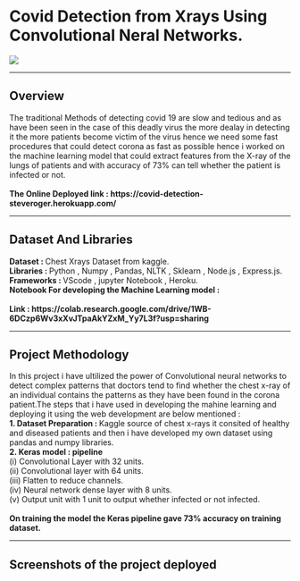 <h1>Covid Detection from Xrays Using Convolutional Neral Networks.</h1>
<img src="https://www.spiedigitallibrary.org/ContentImages/Journals/JMIOBU/8/S1/014001/WebImages/JMI_8_S1_014001_f005.png">
<hr>
<h2>Overview</h2>
<p>
The traditional Methods of detecting covid 19 are slow and tedious and as have been seen in the case of this deadly virus the more dealay in detecting it the more patients become victim of the virus hence we need some fast procedures that could detect corona as fast as possible hence i worked on the machine learning model that could extract features from the X-ray of the lungs of patients and with accuracy of 73% can tell whether the patient is infected or not. 
<br><br>
 <b>The Online Deployed link : <span href="https://covid-detection-steveroger.herokuapp.com/">https://covid-detection-steveroger.herokuapp.com/</span></b>
</p>
<hr>
<h2>Dataset And Libraries</h2>
<p>
<b>Dataset : </b> Chest Xrays Dataset from kaggle.<br>
<b>Libraries : </b> Python , Numpy , Pandas, NLTK , Sklearn , Node.js , Express.js.<br>
<b>Frameworks : </b> VScode , jupyter Notebook , Heroku.<br>
<b>Notebook For developing the Machine Learning model :<br><br>Link : <span href = "https://colab.research.google.com/drive/1WB-6DCzp6Wv3xXvJTpaAkYZxM_Yy7L3f?usp=sharing">https://colab.research.google.com/drive/1WB-6DCzp6Wv3xXvJTpaAkYZxM_Yy7L3f?usp=sharing</span><br></b>
</p>
<hr>
<h2>Project Methodology</h2>
<p>In this project i have ultilized the power of Convolutional neural networks to detect complex patterns that doctors tend to find whether the chest x-ray of an individual contains the patterns as they have been found in the corona patient.The steps that i have used in developing the mahine learning and deploying it using the web development are below mentioned :<br>
<b>1. Dataset Preparation : </b>Kaggle source of chest x-rays it consited of healthy and diseased patients and then i have developed my own dataset using pandas and numpy libraries.<br>
<b>2. Keras model : pipeline <br></b>
 (i) Convolutional Layer with 32 units.<br>
 (ii) Convolutional layer with 64 units.<br>
 (iii) Flatten to reduce channels.<br>
 (iv) Neural network dense layer with 8 units.<br>
 (v) Output unit with 1 unit to output whether infected or not infected.<br>
 <br>
 <b>On training the model the Keras pipeline gave 73% accuracy on training dataset.</b>
 </p>
 <hr>
 <h2>Screenshots of the project deployed</h2>

